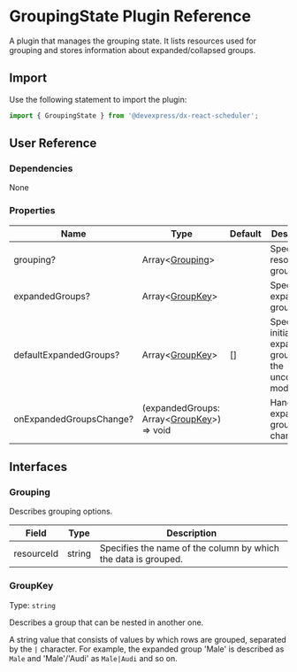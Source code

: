 # GroupingState Plugin Reference

A plugin that manages the grouping state. It lists resources used for grouping and stores information about expanded/collapsed groups.

## Import

Use the following statement to import the plugin:

```js
import { GroupingState } from '@devexpress/dx-react-scheduler';
```

## User Reference

### Dependencies

None

### Properties

Name | Type | Default | Description
-----|------|---------|------------
grouping? | Array&lt;[Grouping](#grouping)&gt; | | Specifies resources to group by.
expandedGroups? | Array&lt;[GroupKey](#groupkey)&gt; | | Specifies expanded groups.
defaultExpandedGroups? | Array&lt;[GroupKey](#groupkey)&gt; | [] | Specifies initially expanded groups in the uncontrolled mode.
onExpandedGroupsChange? | (expandedGroups: Array&lt;[GroupKey](#groupkey)&gt;) => void | | Handles expanded group changes.

## Interfaces

### Grouping

Describes grouping options.

Field | Type | Description
------|------|------------
resourceId | string | Specifies the name of the column by which the data is grouped.

### GroupKey

Type: `string`

Describes a group that can be nested in another one.

A string value that consists of values by which rows are grouped, separated by the `|` character. For example, the expanded group 'Male' is described as `Male` and 'Male'/'Audi' as `Male|Audi` and so on.
